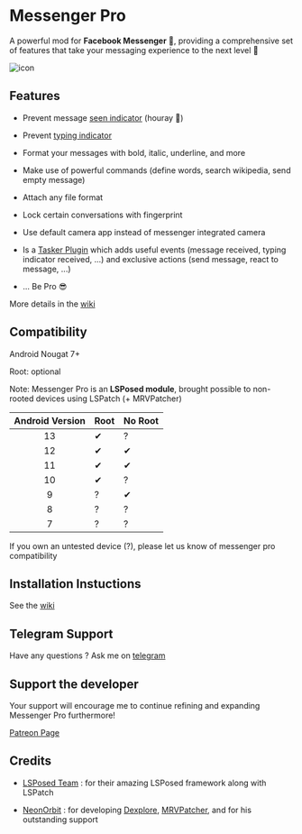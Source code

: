 ### 

# Messenger Pro

A powerful mod for **Facebook Messenger** 💬, providing a comprehensive set of features that take your messaging experience to the next level 🚀

![icon](https://raw.githubusercontent.com/Mino260806/MessengerPro/master/app/src/main/ic_launcher-playstore.png)

## Features

- Prevent message <ins>seen indicator</ins> (houray 🥳)

- Prevent <ins>typing indicator</ins>

- Format your messages with bold, italic, underline, and more

- Make use of powerful commands (define words, search wikipedia, send empty message)

- Attach any file format

- Lock certain conversations with fingerprint

- Use default camera app instead of messenger integrated camera

- Is a <ins>Tasker Plugin</ins> which adds useful events (message received, typing indicator received, ...) and exclusive actions (send message, react to message, ...)

- ... Be Pro 😎

More details in the [wiki](https://github.com/Mino260806/MessengerPro/wiki/Features)

## Compatibility

Android Nougat 7+

Root: optional

Note: Messenger Pro is an **LSPosed module**, brought possible to non-rooted devices using LSPatch (+ MRVPatcher)

| Android Version | Root | No Root |
|:---------------:|:---- | ------- |
| 13              | ✔    | ?       |
| 12              | ✔    | ✔       |
| 11              | ✔    | ✔       |
| 10              | ✔    | ?       |
| 9               | ?    | ✔       |
| 8               | ?    | ?       |
| 7               | ?    | ?       |

If you own an untested device (?), please let us know of messenger pro compatibility

## Installation Instuctions

See the [wiki](https://github.com/Mino260806/MessengerPro/wiki/Install)

## Telegram Support

Have any questions ? Ask me on [telegram](https://t.me/MProSupport)

## Support the developer

Your support will encourage me to continue refining and expanding Messenger Pro furthermore!

[Patreon Page]([patreon.com/**AminGuermazi**](https://patreon.com/AminGuermazi))



## Credits

- [LSPosed Team](https://github.com/LSPosed/LSPosed) : for their amazing LSPosed framework along with LSPatch

- [NeonOrbit](https://github.com/NeonOrbit) : for developing [Dexplore](https://github.com/NeonOrbit/Dexplore), [MRVPatcher](https://github.com/NeonOrbit/MRVPatchManager), and for his outstanding support
